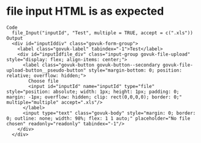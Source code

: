 # file input HTML is as expected

    Code
      file_Input("inputId", "Test", multiple = TRUE, accept = c(".xls"))
    Output
      <div id="inputIddiv" class="govuk-form-group">
        <label class="govuk-label" tabindex="-1">Test</label>
        <div id="inputIdfile_div" class="input-group govuk-file-upload" style="display: flex; align-items: center;">
          <label class="govuk-button govuk-button--secondary govuk-file-upload-button__pseudo-button" style="margin-bottom: 0; position: relative; overflow: hidden;">
            Choose file
            <input id="inputId" name="inputId" type="file" style="position: absolute; width: 1px; height: 1px; padding: 0; margin: -1px; overflow: hidden; clip: rect(0,0,0,0); border: 0;" multiple="multiple" accept=".xls"/>
          </label>
          <input type="text" class="govuk-body" style="margin: 0; border: 0; outline: none; width: 98%; flex: 1 1 auto;" placeholder="No file chosen" readonly="readonly" tabindex="-1"/>
        </div>
      </div>


